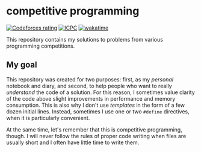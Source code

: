 # competitive programming

[![Codeforces rating](https://img.shields.io/badge/dynamic/json?logo=codeforces&logoColor=white&color=0000FF&label=Codeforces&query=%24.result%5B0%5D.maxRating&url=https%3A%2F%2Fcodeforces.com%2Fapi%2Fuser.info%3Fhandles%3Dmdbrnowski)](https://codeforces.com/profile/mdbrnowski)
[![ICPC](https://img.shields.io/badge/ICPC-ID%20-fdba31)](https://icpc.global/ICPCID/2Z0AX4MAPWKQ)
[![wakatime](https://wakatime.com/badge/github/mdbrnowski/competitive-programming.svg)](https://wakatime.com/badge/github/mdbrnowski/competitive-programming)

This repository contains my solutions to problems from various programming competitions.

## My goal

This repository was created for two purposes: first, as my *personal* notebook and diary, and second, to help people who want to really *understand* the code of a solution. For this reason, I sometimes value clarity of the code above slight improvements in performance and memory consumption. This is also why I don't use *templates* in the form of a few dozen initial lines. Instead, sometimes I use one or two `#define` directives, when it is particularly convenient.

At the same time, let's remember that this is competitive programming, though. I will never follow the rules of proper code writing when files are usually short and I often have little time to write them.
